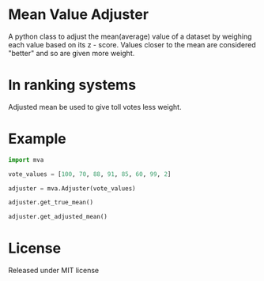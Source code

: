 # Mean Value Adjuster

A python class to adjust the mean(average) value of a dataset by weighing each
value based on its z - score. Values closer to the mean are considered "better"
and so are given more weight.

# In ranking systems

Adjusted mean be used to give toll votes less weight.

# Example

```python
import mva

vote_values = [100, 70, 88, 91, 85, 60, 99, 2]

adjuster = mva.Adjuster(vote_values)

adjuster.get_true_mean()

adjuster.get_adjusted_mean()
```

# License

Released under MIT license
